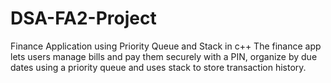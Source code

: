 # DSA-FA2-Project
Finance Application using Priority Queue and Stack in c++
The finance app lets users manage bills and pay them securely with a PIN, organize by due dates using a priority queue and uses stack to store transaction history.

